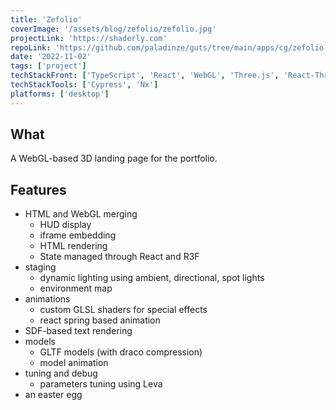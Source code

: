 ```yaml
---
title: 'Zefolio'
coverImage: '/assets/blog/zefolio/zefolio.jpg'
projectLink: 'https://shaderly.com'
repoLink: 'https://github.com/paladinze/guts/tree/main/apps/cg/zefolio'
date: '2022-11-02'
tags: ['project']
techStackFront: ['TypeScript', 'React', 'WebGL', 'Three.js', 'React-Three-Fiber']
techStackTools: ['Cypress', 'Nx']
platforms: ['desktop']
---
```


## What

A WebGL-based 3D landing page for the portfolio.

## Features

- HTML and WebGL merging
  - HUD display
  - iframe embedding
  - HTML rendering
  - State managed through React and R3F
- staging
  - dynamic lighting using ambient, directional, spot lights
  - environment map
- animations
  - custom GLSL shaders for special effects
  - react spring based animation
- SDF-based text rendering
- models
  - GLTF models (with draco compression)
  - model animation
- tuning and debug
  - parameters tuning using Leva
- an easter egg
